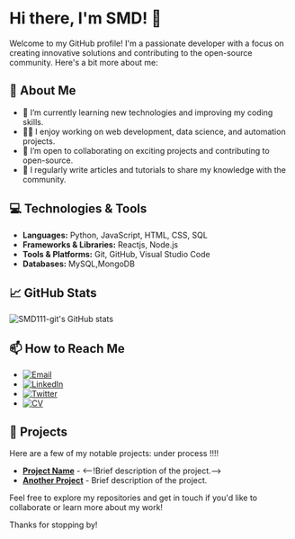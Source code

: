 # Hi there, I'm SMD! 👋

Welcome to my GitHub profile! I'm a passionate developer with a focus on creating innovative solutions and contributing to the open-source community. Here's a bit more about me:

## 🚀 About Me

- 🌱 I’m currently learning new technologies and improving my coding skills.
- 👨‍💻 I enjoy working on web development, data science, and automation projects.
- 🤝 I’m open to collaborating on exciting projects and contributing to open-source.
- 📝 I regularly write articles and tutorials to share my knowledge with the community.

## 💻 Technologies & Tools

- **Languages:** Python, JavaScript, HTML, CSS, SQL
- **Frameworks & Libraries:** Reactjs, Node.js
- **Tools & Platforms:** Git, GitHub, Visual Studio Code
- **Databases:** MySQL,MongoDB

## 📈 GitHub Stats

![SMD111-git's GitHub stats](https://github-readme-stats.vercel.app/api?username=SMD111-git&show_icons=true&theme=radical)

## 📫 How to Reach Me

- [![Email](https://img.shields.io/badge/Email-D14836?style=for-the-badge&logo=gmail&logoColor=white)](mailto:owaissmd33@gmail.com)
- [![LinkedIn](https://img.shields.io/badge/LinkedIn-0077B5?style=for-the-badge&logo=linkedin&logoColor=white)](https://www.linkedin.com/in/smd-owais-7703b7245/)
- [![Twitter](https://img.shields.io/badge/Twitter-1DA1F2?style=for-the-badge&logo=twitter&logoColor=white)](https://x.com/SMD9987)
- [![CV](https://img.shields.io/badge/CV-4285F4?style=for-the-badge&logo=google-drive&logoColor=white)](https://docs.google.com/document/d/1c_wBLDq_2Q0NDd28YiDBuzxvQ7rf0FY9/edit)


## 🌟 Projects

Here are a few of my notable projects:
under process !!!!

- [**Project Name**](https://github.com/SMD111-git/project-repo) - <--!Brief description of the project.-->
- [**Another Project**](https://github.com/SMD111-git/another-project-repo) - Brief description of the project.

Feel free to explore my repositories and get in touch if you'd like to collaborate or learn more about my work!

Thanks for stopping by!
